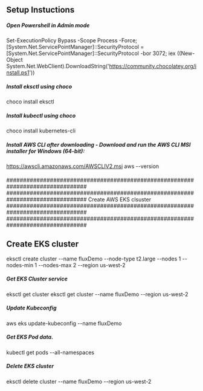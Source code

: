 ## Setup Instuctions
##### Open Powershell in Admin mode
Set-ExecutionPolicy Bypass -Scope Process -Force; [System.Net.ServicePointManager]::SecurityProtocol = [System.Net.ServicePointManager]::SecurityProtocol -bor 3072; iex ((New-Object System.Net.WebClient).DownloadString('https://community.chocolatey.org/install.ps1'))

##### Install eksctl using choco
choco install eksctl

##### Install kubectl using choco
choco install kubernetes-cli

##### Install AWS CLI after downloading - Download and run the AWS CLI MSI installer for Windows (64-bit):
https://awscli.amazonaws.com/AWSCLIV2.msi
aws --version
####
################################################################################
################################################################################
Create AWS EKS clsuster
################################################################################
################################################################################

## Create EKS cluster
eksctl create cluster --name fluxDemo --node-type t2.large --nodes 1 --nodes-min 1 --nodes-max 2 --region us-west-2 

##### Get EKS Cluster service
eksctl get cluster
eksctl get cluster --name fluxDemo --region us-west-2 

##### Update Kubeconfig 
aws eks update-kubeconfig --name fluxDemo

##### Get EKS Pod data.
kubectl get pods --all-namespaces

##### Delete EKS cluster
eksctl delete cluster --name fluxDemo --region us-west-2
